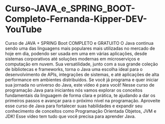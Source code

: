 # Curso-JAVA_e_SPRING_BOOT-Completo-Fernanda-Kipper-DEV-YouTube
 Curso de JAVA + SPRING Boot COMPLETO e GRATUITO O Java continua sendo uma das linguagens mais populares mais utilizadas no mercado de hoje em dia, podendo ser usada em uma em várias aplicações, desde sistemas corporativos até soluções modernas em microserviços e computação em nuvem. Sua versatilidade, junto com a sua grande coleção de bibliotecas e frameworks, torna o Java uma escolha ideal para o desenvolvimento de APIs, integrações de sistemas, e até aplicações de alta performance em ambientes distribuídos.   Se você já programa e quer iniciar sua jornada no universo do Java, este vídeo é para você! Nesse curso de programação Java para iniciantes nós vamos explorar os conceitos fundamentais da linguagem de forma clara e prática, te ajudando a dar os primeiros passos e avançar para o próximo nível na programação. Aproveite esse curso de Java para fortalecer suas habilidades e expandir seu conhecimento de conceitos como Programação Orientada Objetos, JVM e JDK! Esse vídeo tem tudo que você precisa para aprender Java.
